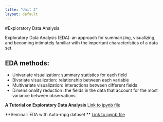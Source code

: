 ```yaml
---
title: "Unit 2"
layout: default
---
```


#Exploratory Data Analysis

Exploratory Data Analysis (EDA): an approach for summarizing, visualizing, and becoming intimately familiar with the important characteristics of a data set.

## EDA methods:
+ Univariate visualization: summary statistics for each field
+ Bivariate visualization:  relationship between each variable
+ Multivariate visualization:  interactions between different fields
+ Dimensionality reduction : the fields in the data that account for the most variance between observations

**A Tutorial on Exploratory Data Analysis** [Link to ipynb file]()

**Seminar: EDA with Auto-mpg dataset ** [Link to ipynb file]()


